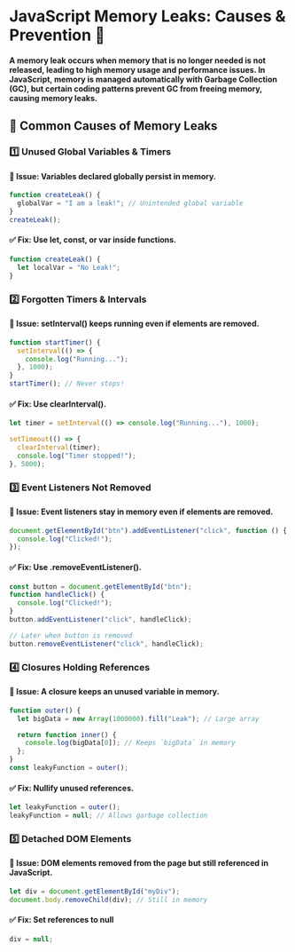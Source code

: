# JavaScript Memory Leaks: Causes & Prevention 🚀

#### A memory leak occurs when memory that is no longer needed is not released, leading to high memory usage and performance issues. In JavaScript, memory is managed automatically with Garbage Collection (GC), but certain coding patterns prevent GC from freeing memory, causing memory leaks.

## 🚨 Common Causes of Memory Leaks

### 1️⃣ Unused Global Variables & Timers

#### 🔹 Issue: Variables declared globally persist in memory.

```js
function createLeak() {
  globalVar = "I am a leak!"; // Unintended global variable
}
createLeak();
```

#### ✅ Fix: Use let, const, or var inside functions.

```js
function createLeak() {
  let localVar = "No Leak!";
}
```

### 2️⃣ Forgotten Timers & Intervals

#### 🔹 Issue: setInterval() keeps running even if elements are removed.

```js
function startTimer() {
  setInterval(() => {
    console.log("Running...");
  }, 1000);
}
startTimer(); // Never stops!
```

#### ✅ Fix: Use clearInterval().

```js
let timer = setInterval(() => console.log("Running..."), 1000);

setTimeout(() => {
  clearInterval(timer);
  console.log("Timer stopped!");
}, 5000);
```

### 3️⃣ Event Listeners Not Removed

#### 🔹 Issue: Event listeners stay in memory even if elements are removed.

```js
document.getElementById("btn").addEventListener("click", function () {
  console.log("Clicked!");
});
```

#### ✅ Fix: Use .removeEventListener().

```js
const button = document.getElementById("btn");
function handleClick() {
  console.log("Clicked!");
}
button.addEventListener("click", handleClick);

// Later when button is removed
button.removeEventListener("click", handleClick);
```

### 4️⃣ Closures Holding References

#### 🔹 Issue: A closure keeps an unused variable in memory.

```js
function outer() {
  let bigData = new Array(1000000).fill("Leak"); // Large array

  return function inner() {
    console.log(bigData[0]); // Keeps `bigData` in memory
  };
}
const leakyFunction = outer();
```

#### ✅ Fix: Nullify unused references.

```js
let leakyFunction = outer();
leakyFunction = null; // Allows garbage collection
```

### 5️⃣ Detached DOM Elements

#### 🔹 Issue: DOM elements removed from the page but still referenced in JavaScript.

```js
let div = document.getElementById("myDiv");
document.body.removeChild(div); // Still in memory
```

#### ✅ Fix: Set references to null

```js
div = null;
```
